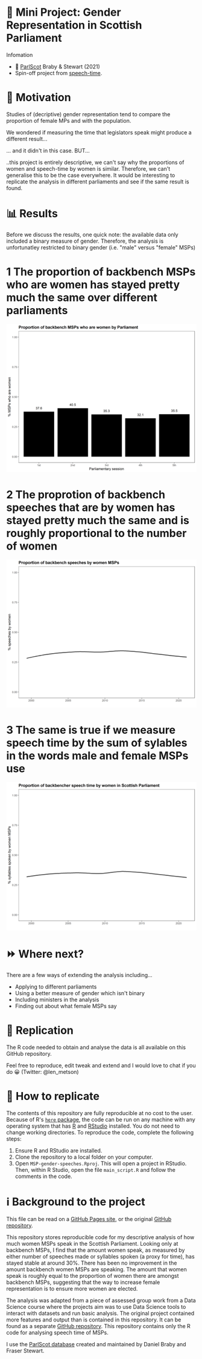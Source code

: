 # 🔎 Mini Project: Gender Representation in Scottish Parliament

Infomation
* 💽 [ParlScot](https://dataverse.harvard.edu/dataset.xhtml?persistentId=doi:10.7910/DVN/EQ9WBE) Braby & Stewart (2021)
* Spin-off project from [speech-time](https://github.com/lenmetson/speech-time).

# 🤔 Motivation 
Studies of (decriptive) gender representation tend to compare the proportion of female MPs and with the population. 

We wondered if measuring the time that legislators speak might produce a different result...

... and it didn't in this case. BUT...

..this project is entirely descriptive, we can't say why the proportions of women and speech-time by women is similar. Therefore, we can't generalise this to be the case everywhere. It would be interesting to replicate the analysis in different parliaments and see if the same result is found.

# 📊 Results 

Before we discuss the results, one quick note: the available data only included a binary measure of gender. Therefore, the analysis is unfortunatley restricted to binary gender (i.e. "male" versus "female" MSPs)

# 1️ The proportion of backbench MSPs who are women has stayed pretty much the same over different parliaments

![Number of backbench MSPs who are women by session of Scottish Parliament](https://github.com/lenmetson/MSP-gender-speeches/blob/f91974cbe65e84610e20a8d33f60d66b80685871/output/pr-women-parly.png?raw=true)

# 2️ The proprotion of backbench speeches that are by women has stayed pretty much the same and is roughly proportional to the number of women


![Speeches by women over time in Scottish Parliament](https://github.com/lenmetson/MSP-gender-speeches/blob/508f6cdd6d030a64cd65184b48eb5266b74971c1/output/speeches-women-plot.png?raw=true)

# 3️ The same is true if we measure speech time by the sum of sylables in the words male and female MSPs use

![Number of syllables by women over time in Scottish Parliament](https://github.com/lenmetson/MSP-gender-speeches/blob/bc7f9aefd82067b249b914b66bc5cfeeef847bff/output/syllables-women-plot.png?raw=true)

# ⏩ Where next? 

There are a few ways of extending the analysis including... 

* Applying to different parliaments 
* Using a better measure of gender which isn't binary
* Including ministers in the analysis 
* Finding out about what female MSPs say

# 🔁 Replication 

The R code needed to obtain and analyse the data is all available on this GitHub repository. 

Feel free to reproduce, edit tweak and extend and I would love to chat if you do 😀 (Twitter: @len_metson)

# 🔁 How to replicate
The contents of this repository are fully reproducible at no cost to the user. Because of R's [`here` package](https://cran.r-project.org/web/packages/here/index.html), the code can be run on any machine with any operating system that has [R](https://www.r-project.org/) and [RStudio](https://www.rstudio.com/products/rstudio/download/) installed. You do not need to change working directories. To reproduce the code, complete the following steps:

1. Ensure R and RStudio are installed.
2. Clone the repository to a local folder on your computer.
3. Open `MSP-gender-speeches.Rproj`. This will open a project in RStudio. Then, within R Studio, open the file `main_script.R` and follow the comments in the code.

# ℹ️ Background to the project
This file can be read on a [GitHub Pages site](https://lenmetson.github.io/MSP-gender-speeches/), or the original [GitHub repository](https://github.com/lenmetson/MSP-gender-speeches).

This repository stores reproducible code for my descriptive analysis of how much women MSPs speak in the Scottish Parliament. Looking only at backbench MSPs, I find that the amount women speak, as measured by either number of speeches made or syllables spoken (a proxy for time), has stayed stable at around 30%. There has been no improvement in the amount backbench women MSPs are speaking. The amount that women speak is roughly equal to the proportion of women there are amongst backbench MSPs, suggesting that the way to increase female representation is to ensure more women are elected.  

The analysis was adapted from a piece of assessed group work from a Data Science course where the projects aim was to use Data Science tools to interact with datasets and run basic analysis. The original project contained more features and output than is contained in this repository. It can be found as a separate [GitHub repository](https://github.com/lenmetson/speech-time). This repository contains only the R code for analysing speech time of MSPs.

I use the [ParlScot database](https://dataverse.harvard.edu/dataset.xhtml?persistentId=doi:10.7910/DVN/EQ9WBE) created and maintained by Daniel Braby and Fraser Stewart.




